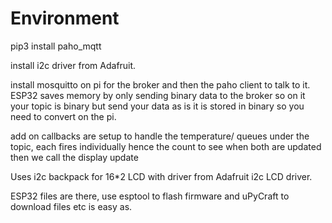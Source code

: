 # Environment

pip3 install paho_mqtt

install i2c driver from Adafruit.

install mosquitto on pi for the broker and then the paho client to talk to it.
ESP32 saves memory by only sending binary data to the broker  so on it your topic is binary but send your data as is it is stored in binary so you need to convert on the pi.

add on callbacks are setup to handle the temperature/ queues under the topic, each fires individually hence the count to see when both are updated then we call the display update

Uses i2c backpack for 16*2 LCD with driver from Adafruit i2c LCD driver.


ESP32 files are there, use esptool to flash firmware and uPyCraft to download files etc is easy as.
